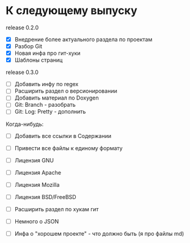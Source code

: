 # К следующему выпуску

release 0.2.0

- [x] Внедрение более актуального раздела по проектам
- [x] Разбор Git
- [x] Новая инфа про гит-хуки
- [x] Шаблоны страниц

release 0.3.0

- [ ] Добавить инфу по regex
- [ ] Расширить раздел о версионировании
- [ ] Добавить материал по Doxygen
- [ ] Git: Branch - разобрать
- [ ] Git: Log: Pretty - дополнить

Когда-нибудь:

- [ ] Добавить все ссылки в Содержании
- [ ] Привести все файлы к единому формату
- [ ] Лицензия GNU
- [ ] Лицензия Apache
- [ ] Лицензия Mozilla
- [ ] Лицензия BSD/FreeBSD
- [ ] Расширить раздел по хукам гит
- [ ] Немного о JSON
- [ ] Инфа о "хорошем проекте" - что должно быть (я про файлы md)


